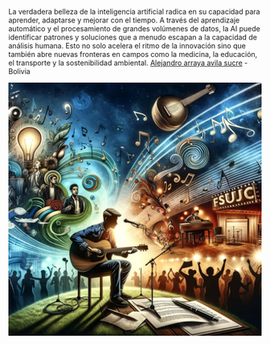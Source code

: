 La verdadera belleza de la inteligencia artificial radica en su capacidad para aprender, adaptarse y mejorar con el tiempo. A través del aprendizaje automático y el procesamiento de grandes volúmenes de datos, la AI puede identificar patrones y soluciones que a menudo escapan a la capacidad de análisis humana. Esto no solo acelera el ritmo de la innovación sino que también abre nuevas fronteras en campos como la medicina, la educación, el transporte y la sostenibilidad ambiental. [Alejandro arraya avila sucre](https://github.com/alejandro-arraya-avila) - Bolivia



![Alejandro Arraya avila](singer.jpg)

